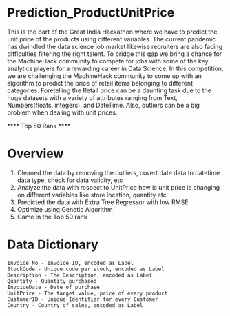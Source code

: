 # Prediction_ProductUnitPrice
This is the part of the Great India Hackathon where we have to predict the unit price of the products using different variables.
The current pandemic has dwindled the data science job market likewise recruiters are also facing difficulties filtering the right talent. To bridge this gap we bring a chance for the MachineHack community to compete for jobs with some of the key analytics players for a rewarding career in Data Science. In this competition, we are challenging the MachineHack community to come up with an algorithm to predict the price of retail items belonging to different categories. Foretelling the Retail price can be a daunting task due to the huge datasets with a variety of attributes ranging from Text, Numbers(floats, integers), and DateTime. Also, outliers can be a big problem when dealing with unit prices.

**** Top 50 Rank ****

# Overview
1. Cleaned the data by removing the outliers, covert date data to datetime data type, check for data validity, etc
2. Analyze the data with respect to UnitPrice how is unit price is changing on different variables like store location, quantity etc
3. Predicted the data with Extra Tree Regressor with low RMSE
4. Optimize using Genetic Algorithm
5. Came in the Top 50 rank

# Data Dictionary
    Invoice No - Invoice ID, encoded as Label
    StockCode - Unique code per stock, encoded as Label
    Description - The Description, encoded as Label
    Quantity - Quantity purchased
    InvoiceDate - Date of purchase
    UnitPrice - The target value, price of every product
    CustomerID - Unique Identifier for every Customer
    Country - Country of sales, encoded as Label
    

